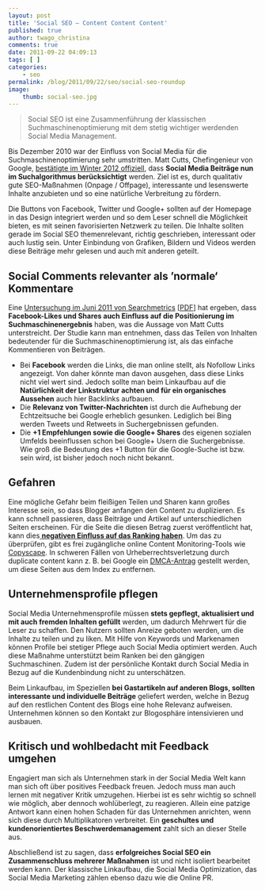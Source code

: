 ```yaml
---
layout: post
title: 'Social SEO – Content Content Content'
published: true
author: twago_christina
comments: true
date: 2011-09-22 04:09:13
tags: [ ]
categories:
    - seo
permalink: /blog/2011/09/22/seo/social-seo-roundup
image:
    thumb: social-seo.jpg
---
```

> Social SEO ist eine Zusammenführung der klassischen Suchmaschinenoptimierung mit dem stetig wichtiger werdenden Social Media Management. 

Bis Dezember 2010 war der Einfluss von Social Media für die Suchmaschinenoptimierung sehr umstritten. Matt Cutts, Chefingenieur von Google, [bestätigte im Winter 2012 offiziell][1], dass **Social Media Beiträge nun im Suchalgorithmus berücksichtigt** werden. Ziel ist es, durch qualitativ gute SEO-Maßnahmen (Onpage / Offpage), interessante und lesenswerte Inhalte anzubieten und so eine natürliche Verbreitung zu fördern.

Die Buttons von Facebook, Twitter und Google+ sollten auf der Homepage in das Design integriert werden und so dem Leser schnell die Möglichkeit bieten, es mit seinen favorisierten Netzwerk zu teilen. Die Inhalte sollten gerade im Social SEO themenrelevant, richtig geschrieben, interessant oder auch lustig sein. Unter Einbindung von Grafiken, Bildern und Videos werden diese Beiträge mehr gelesen und auch mit anderen geteilt.

## Social Comments relevanter als &#8217;normale&#8216; Kommentare

Eine [Untersuchung im Juni 2011 von Searchmetrics][2] [[PDF][3]] hat ergeben, dass **Facebook-Likes und Shares auch Einfluss auf die Positionierung im Suchmaschinenergebnis** haben, was die Aussage von Matt Cutts unterstreicht. Der Studie kann man entnehmen, dass das Teilen von Inhalten bedeutender für die Suchmaschinenoptimierung ist, als das einfache Kommentieren von Beiträgen.

  * Bei **Facebook** werden die Links, die man online stellt, als Nofollow Links angezeigt. Von daher könnte man davon ausgehen, dass diese Links nicht viel wert sind. Jedoch sollte man beim Linkaufbau auf die **Natürlichkeit der Linkstruktur achten und für ein organisches Aussehen** auch hier Backlinks aufbauen.
  * Die **Relevanz von Twitter-Nachrichten** ist durch die Aufhebung der Echtzeitsuche bei Google erheblich gesunken. Lediglich bei Bing werden Tweets und Retweets in Suchergebnissen gefunden.
  * Die **+1 Empfehlungen sowie die Google+ Shares** des eigenen sozialen Umfelds beeinflussen schon bei Google+ Usern die Suchergebnisse. Wie groß die Bedeutung des +1 Button für die Google-Suche ist bzw. sein wird, ist bisher jedoch noch nicht bekannt.

## Gefahren

Eine mögliche Gefahr beim fleißigen Teilen und Sharen kann großes Interesse sein, so dass Blogger anfangen den Content zu duplizieren. Es kann schnell passieren, dass Beiträge und Artikel auf unterschiedlichen Seiten erscheinen. Für die Seite die diesen Betrag zuerst veröffentlicht hat, kann dies[ **negativen Einfluss auf das Ranking haben**][4]. Um das zu überprüfen, gibt es frei zugängliche online Content Monitoring-Tools wie [Copyscape][5]. In schweren Fällen von Urheberrechtsverletzung durch duplicate content kann z. B. bei Google ein [DMCA-Antrag][6] gestellt werden, um diese Seiten aus dem Index zu entfernen.

## Unternehmensprofile pflegen

Social Media Unternehmensprofile müssen **stets gepflegt, aktualisiert und mit auch fremden Inhalten gefüllt** werden, um dadurch Mehrwert für die Leser zu schaffen. Den Nutzern sollten Anreize geboten werden, um die Inhalte zu teilen und zu liken. Mit Hilfe von Keywords und Markenamen können Profile bei stetiger Pflege auch Social Media optimiert werden. Auch diese Maßnahme unterstützt beim Ranken bei den gängigen Suchmaschinen. Zudem ist der persönliche Kontakt durch Social Media in Bezug auf die Kundenbindung nicht zu unterschätzen.

Beim Linkaufbau, im Speziellen **bei Gastartikeln auf anderen Blogs, sollten interessante und individuelle Beiträge** geliefert werden, welche in Bezug auf den restlichen Content des Blogs eine hohe Relevanz aufweisen. Unternehmen können so den Kontakt zur Blogosphäre intensivieren und ausbauen.

## Kritisch und wohlbedacht mit Feedback umgehen

Engagiert man sich als Unternehmen stark in der Social Media Welt kann man sich oft über positives Feedback freuen. Jedoch muss man auch lernen mit negativer Kritik umzugehen. Hierbei ist es sehr wichtig so schnell wie möglich, aber dennoch wohlüberlegt, zu reagieren. Allein eine patzige Antwort kann einen hohen Schaden für das Unternehmen anrichten, wenn sich diese durch Multiplikatoren verbreitet. Ein **geschultes und kundenorientiertes Beschwerdemanagement** zahlt sich an dieser Stelle aus.

Abschließend ist zu sagen, dass **erfolgreiches Social SEO ein Zusammenschluss mehrerer Maßnahmen** ist und nicht isoliert bearbeitet werden kann. Der klassische Linkaufbau, die Social Media Optimization, das Social Media Marketing zählen ebenso dazu wie die Online PR.

 [1]: http://www.youtube.com/watch?v=ofhwPC-5Ub4 "Beitrag auf Youtube ansehen"
 [2]: http://www.seo-united.de/blog/seo/einfluss-von-social-media-aktivitaten-auf-seo.htm "Studie von Searchmetric auf dem Searchmetrics Blog nachlesen"
 [3]: http://mediavrog.net/blog/wp-content/uploads/2011/09/searchmetrics-facebook.pdf "Pressemitteilung von Searchmetrics als PDF downloaden"
 [4]: http://www.google.com/support/webmasters/bin/answer.py?answer=66359 "Erklärungen zu Duplicate Content in der Google Online Hilfe"
 [5]: http://www.copyscape.com/ "Duplicate Content Checking Service"
 [6]: http://www.google.de/dmca.html "Erklärungen zu DMCA"